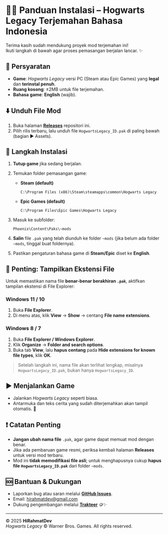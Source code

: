 # 🧙‍♀️ Panduan Instalasi – Hogwarts Legacy Terjemahan Bahasa Indonesia

Terima kasih sudah mendukung proyek mod terjemahan ini!  
Ikuti langkah di bawah agar proses pemasangan berjalan lancar. ✨

## 🔧 Persyaratan

- **Game**: _Hogwarts Legacy_ versi PC (Steam atau Epic Games) yang **legal** dan **terinstal penuh**.
- **Ruang kosong**: ±2MB untuk file terjemahan.
- **Bahasa game**: **English** (wajib).

## ⬇️ Unduh File Mod

1. Buka halaman [**Releases**](https://github.com/HiRahmatDev/hogwarts-legacy-bahasa-indonesia/releases) repositori ini.
2. Pilih rilis terbaru, lalu unduh file `HogwartsLegacy_ID.pak` di paling bawah (bagian ▶ Assets).

## 💾 Langkah Instalasi

1. **Tutup game** jika sedang berjalan.
2. Temukan folder pemasangan game:

   - **Steam (default)**

     ```text
     C:\Program Files (x86)\Steam\steamapps\common\Hogwarts Legacy
     ```

   - **Epic Games (default)**

     ```text
     C:\Program Files\Epic Games\Hogwarts Legacy
     ```

3. Masuk ke subfolder:

   ```text
   Phoenix\Content\Paks\~mods
   ```

4. **Salin** file `.pak` yang telah diunduh ke folder `~mods` (jika belum ada folder `~mods`, tinggal buat foldernya).
5. Pastikan pengaturan bahasa game di **Steam/Epic** diset ke **English**.

## 📝 Penting: Tampilkan Ekstensi File

Untuk memastikan nama file **benar-benar berakhiran `.pak`**, aktifkan tampilan ekstensi di File Explorer:

### Windows 11 / 10

1. Buka **File Explorer**.
2. Di menu atas, klik **View** → **Show** → centang **File name extensions**.

### Windows 8 / 7

1. Buka **File Explorer / Windows Explorer**.
2. Klik **Organize** → **Folder and search options**.
3. Buka tab **View**, lalu **hapus centang** pada **Hide extensions for known file types**, klik **OK**.

> Setelah langkah ini, nama file akan terlihat lengkap, misalnya `HogwartsLegacy_ID.pak`, bukan hanya `HogwartsLegacy_ID`.

## ▶️ Menjalankan Game

- Jalankan _Hogwarts Legacy_ seperti biasa.
- Antarmuka dan teks cerita yang sudah diterjemahkan akan tampil otomatis. 🌟

## ❗ Catatan Penting

- **Jangan ubah nama file** `.pak`, agar game dapat memuat mod dengan benar.
- Jika ada pembaruan game resmi, periksa kembali halaman **Releases** untuk versi mod terbaru.
- Mod ini **tidak memodifikasi file asli**; untuk menghapusnya cukup **hapus file `HogwartsLegacy_ID.pak`** dari folder `~mods`.

## 🆘 Bantuan & Dukungan

- Laporkan bug atau saran melalui [**GitHub Issues**](https://github.com/HiRahmatDev/hogwarts-legacy-bahasa-indonesia/issues/new?template=translation_feedback.md).
- Email: <hirahmatdev@gmail.com>
- Dukung pengembangan melalui [**Trakteer**](https://teer.id/hirahmat.dev) 🪙✨

---

© 2025 **HiRahmatDev**  
_Hogwarts Legacy_ © Warner Bros. Games. All rights reserved.
